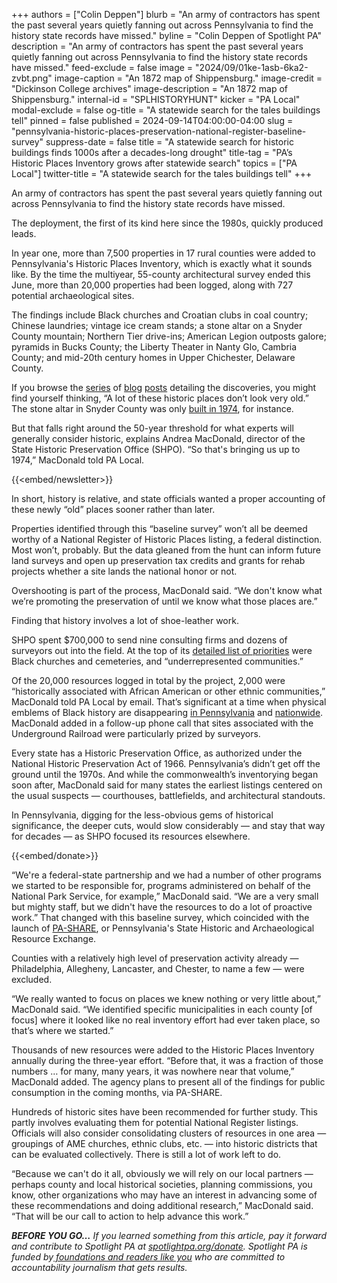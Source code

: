 +++
authors = ["Colin Deppen"]
blurb = "An army of contractors has spent the past several years quietly fanning out across Pennsylvania to find the history state records have missed."
byline = "Colin Deppen of Spotlight PA"
description = "An army of contractors has spent the past several years quietly fanning out across Pennsylvania to find the history state records have missed."
feed-exclude = false
image = "2024/09/01ke-1asb-6ka2-zvbt.png"
image-caption = "An 1872 map of Shippensburg."
image-credit = "Dickinson College archives"
image-description = "An 1872 map of Shippensburg."
internal-id = "SPLHISTORYHUNT"
kicker = "PA Local"
modal-exclude = false
og-title = "A statewide search for the tales buildings tell"
pinned = false
published = 2024-09-14T04:00:00-04:00
slug = "pennsylvania-historic-places-preservation-national-register-baseline-survey"
suppress-date = false
title = "A statewide search for historic buildings finds 1000s after a decades-long drought"
title-tag = "PA’s Historic Places Inventory grows after statewide search"
topics = ["PA Local"]
twitter-title = "A statewide search for the tales buildings tell"
+++

An army of contractors has spent the past several years quietly fanning out across Pennsylvania to find the history state records have missed.

The deployment, the first of its kind here since the 1980s, quickly produced leads.

In year one, more than 7,500 properties in 17 rural counties were added to Pennsylvania&#39;s Historic Places Inventory, which is exactly what it sounds like. By the time the multiyear, 55-county architectural survey ended this June, more than 20,000 properties had been logged, along with 727 potential archaeological sites.

The findings include Black churches and Croatian clubs in coal country; Chinese laundries; vintage ice cream stands; a stone altar on a Snyder County mountain; Northern Tier drive-ins; American Legion outposts galore; pyramids in Bucks County; the Liberty Theater in Nanty Glo, Cambria County; and mid-20th century homes in Upper Chichester, Delaware County.

If you browse the <a href="https://pahistoricpreservation.com/reflecting-year-one-the-pennsylvania-baseline-survey/">series</a> of <a href="https://pahistoricpreservation.com/more-cool-places-found-year-2-baseline-survey/">blog</a> <a href="https://pahistoricpreservation.com/baseline-survey-adds-almost-8000-places-year-3/">posts</a> detailing the discoveries, you might find yourself thinking, “A lot of these historic places don’t look very old.” The stone altar in Snyder County was only <a href="https://www.interestingpennsylvania.com/2017/06/mt-pisgah-altar-atop-a-mountain.html">built in 1974</a>, for instance.

But that falls right around the 50-year threshold for what experts will generally consider historic, explains Andrea MacDonald, director of the State Historic Preservation Office (SHPO). “So that&#39;s bringing us up to 1974,” MacDonald told PA Local.

{{<embed/newsletter>}}

In short, history is relative, and state officials wanted a proper accounting of these newly “old” places sooner rather than later.

Properties identified through this “baseline survey” won’t all be deemed worthy of a National Register of Historic Places listing, a federal distinction. Most won’t, probably. But the data gleaned from the hunt can inform future land surveys and open up preservation tax credits and grants for rehab projects whether a site lands the national honor or not.

Overshooting is part of the process, MacDonald said. “We don&#39;t know what we’re promoting the preservation of until we know what those places are.”

Finding that history involves a lot of shoe-leather work.

SHPO spent $700,000 to send nine consulting firms and dozens of surveyors out into the field. At the top of its <a href="https://www.pa.gov/content/dam/copapwp-pagov/en/phmc/documents/preservation/about/documents/Baseline%20Survey%20Plan%202020-2024.pdf">detailed list of priorities</a> were Black churches and cemeteries, and “underrepresented communities.”

Of the 20,000 resources logged in total by the project, 2,000 were “historically associated with African American or other ethnic communities,” MacDonald told PA Local by email. That’s significant at a time when physical emblems of Black history are disappearing <a href="https://theburgnews.com/news/historic-jackson-hotel-demolished-for-safety-after-partial-collapse">in Pennsylvania</a> and <a href="https://www.axios.com/2023/02/27/the-rush-to-save-fading-black-history">nationwide</a>. MacDonald added in a follow-up phone call that sites associated with the Underground Railroad were particularly prized by surveyors.

Every state has a Historic Preservation Office, as authorized under the National Historic Preservation Act of 1966. Pennsylvania’s didn’t get off the ground until the 1970s. And while the commonwealth’s inventorying began soon after, MacDonald said for many states the earliest listings centered on the usual suspects — courthouses, battlefields, and architectural standouts.

In Pennsylvania, digging for the less-obvious gems of historical significance, the deeper cuts, would slow considerably — and stay that way for decades — as SHPO focused its resources elsewhere.

{{<embed/donate>}}

“We&#39;re a federal-state partnership and we had a number of other programs we started to be responsible for, programs administered on behalf of the National Park Service, for example,” MacDonald said. “We are a very small but mighty staff, but we didn&#39;t have the resources to do a lot of proactive work.” That changed with this baseline survey, which coincided with the launch of <a href="https://share.phmc.pa.gov/pashare/landing">PA-SHARE</a>, or Pennsylvania&#39;s State Historic and Archaeological Resource Exchange.

Counties with a relatively high level of preservation activity already — Philadelphia, Allegheny, Lancaster, and Chester, to name a few — were excluded.

“We really wanted to focus on places we knew nothing or very little about,” MacDonald said. “We identified specific municipalities in each county \[of focus\] where it looked like no real inventory effort had ever taken place, so that’s where we started.”

Thousands of new resources were added to the Historic Places Inventory annually during the three-year effort. “Before that, it was a fraction of those numbers … for many, many years, it was nowhere near that volume,” MacDonald added. The agency plans to present all of the findings for public consumption in the coming months, via PA-SHARE.

Hundreds of historic sites have been recommended for further study. This partly involves evaluating them for potential National Register listings. Officials will also consider consolidating clusters of resources in one area — groupings of AME churches, ethnic clubs, etc. — into historic districts that can be evaluated collectively. There is still a lot of work left to do.

“Because we can&#39;t do it all, obviously we will rely on our local partners — perhaps county and local historical societies, planning commissions, you know, other organizations who may have an interest in advancing some of these recommendations and doing additional research,” MacDonald said. “That will be our call to action to help advance this work.”

<strong><em>BEFORE YOU GO…</em></strong><em> If you learned something from this article, pay it forward and contribute to Spotlight PA at </em><a href="https://www.spotlightpa.org/donate"><em>spotlightpa.org/donate</em></a><em>. Spotlight PA is funded by</em><a href="https://www.spotlightpa.org/support"><em> foundations and readers like you</em></a><em> who are committed to accountability journalism that gets results.</em>

